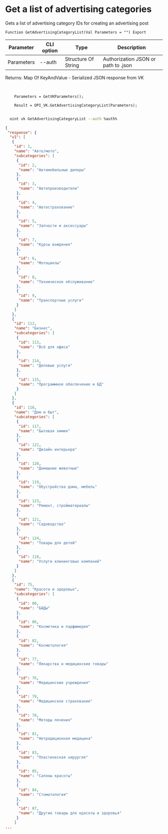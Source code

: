 ﻿---
sidebar_position: 4
---

# Get a list of advertising categories
 Gets a list of advertising category IDs for creating an advertising post



`Function GetAdvertisingCategoryList(Val Parameters = "") Export`

  | Parameter | CLI option | Type | Description |
  |-|-|-|-|
  | Parameters | --auth | Structure Of String | Authorization JSON or path to .json |

  
  Returns:  Map Of KeyAndValue - Serialized JSON response from VK

<br/>




```bsl title="Code example"
    Parameters = GetVKParameters();

    Result = OPI_VK.GetAdvertisingCategoryList(Parameters);
```



```sh title="CLI command example"
    
  oint vk GetAdvertisingCategoryList --auth %auth%

```

```json title="Result"
{
 "response": {
  "v1": [
   {
    "id": 1,
    "name": "Авто/мото",
    "subcategories": [
     {
      "id": 2,
      "name": "Автомобильные дилеры"
     },
     {
      "id": 3,
      "name": "Автопроизводители"
     },
     {
      "id": 4,
      "name": "Автострахование"
     },
     {
      "id": 5,
      "name": "Запчасти и аксессуары"
     },
     {
      "id": 7,
      "name": "Курсы вождения"
     },
     {
      "id": 6,
      "name": "Мотоциклы"
     },
     {
      "id": 8,
      "name": "Техническое обслуживание"
     },
     {
      "id": 9,
      "name": "Транспортные услуги"
     }
    ]
   },
   {
    "id": 112,
    "name": "Бизнес",
    "subcategories": [
     {
      "id": 113,
      "name": "Всё для офиса"
     },
     {
      "id": 114,
      "name": "Деловые услуги"
     },
     {
      "id": 115,
      "name": "Программное обеспечение и БД"
     }
    ]
   },
   {
    "id": 116,
    "name": "Дом и быт",
    "subcategories": [
     {
      "id": 117,
      "name": "Бытовая химия"
     },
     {
      "id": 122,
      "name": "Дизайн интерьера"
     },
     {
      "id": 120,
      "name": "Домашние животные"
     },
     {
      "id": 119,
      "name": "Обустройства дома, мебель"
     },
     {
      "id": 123,
      "name": "Ремонт, стройматериалы"
     },
     {
      "id": 121,
      "name": "Садоводство"
     },
     {
      "id": 124,
      "name": "Товары для детей"
     },
     {
      "id": 118,
      "name": "Услуги клининговых компаний"
     }
    ]
   },
   {
    "id": 75,
    "name": "Красота и здоровье",
    "subcategories": [
     {
      "id": 80,
      "name": "БАДы"
     },
     {
      "id": 86,
      "name": "Косметика и парфюмерия"
     },
     {
      "id": 82,
      "name": "Косметология"
     },
     {
      "id": 77,
      "name": "Лекарства и медицинские товары"
     },
     {
      "id": 76,
      "name": "Медицинские учреждения"
     },
     {
      "id": 79,
      "name": "Медицинское страхование"
     },
     {
      "id": 78,
      "name": "Методы лечения"
     },
     {
      "id": 81,
      "name": "Нетрадиционная медицина"
     },
     {
      "id": 83,
      "name": "Пластическая хирургия"
     },
     {
      "id": 85,
      "name": "Салоны красоты"
     },
     {
      "id": 84,
      "name": "Стоматология"
     },
     {
      "id": 87,
      "name": "Другие товары для красоты и здоровья"
     }
    ]
...
```

